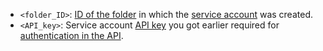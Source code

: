 * `<folder_ID>`: [ID of the folder](../../../resource-manager/operations/folder/get-id.md) in which the [service account](../../../iam/concepts/users/service-accounts.md) was created.
* `<API_key>`: Service account [API key](../../../iam/concepts/authorization/api-key.md) you got earlier required for [authentication in the API](../../../foundation-models/api-ref/authentication.md).